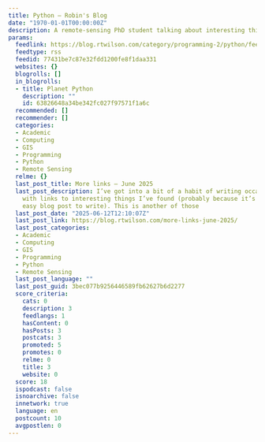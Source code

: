 ```yaml
---
title: Python – Robin's Blog
date: "1970-01-01T00:00:00Z"
description: A remote-sensing PhD student talking about interesting things...
params:
  feedlink: https://blog.rtwilson.com/category/programming-2/python/feed/
  feedtype: rss
  feedid: 77431be7c87e32fdd1200fe8f1daa331
  websites: {}
  blogrolls: []
  in_blogrolls:
  - title: Planet Python
    description: ""
    id: 63826648a34be342fc027f97571f1a6c
  recommended: []
  recommender: []
  categories:
  - Academic
  - Computing
  - GIS
  - Programming
  - Python
  - Remote Sensing
  relme: {}
  last_post_title: More links – June 2025
  last_post_description: I’ve got into a bit of a habit of writing occasional posts
    with links to interesting things I’ve found (probably because it’s a relatively
    easy blog post to write). This is another of those
  last_post_date: "2025-06-12T12:10:07Z"
  last_post_link: https://blog.rtwilson.com/more-links-june-2025/
  last_post_categories:
  - Academic
  - Computing
  - GIS
  - Programming
  - Python
  - Remote Sensing
  last_post_language: ""
  last_post_guid: 3bec077b9256446589fb62627b6d2277
  score_criteria:
    cats: 0
    description: 3
    feedlangs: 1
    hasContent: 0
    hasPosts: 3
    postcats: 3
    promoted: 5
    promotes: 0
    relme: 0
    title: 3
    website: 0
  score: 18
  ispodcast: false
  isnoarchive: false
  innetwork: true
  language: en
  postcount: 10
  avgpostlen: 0
---
```

